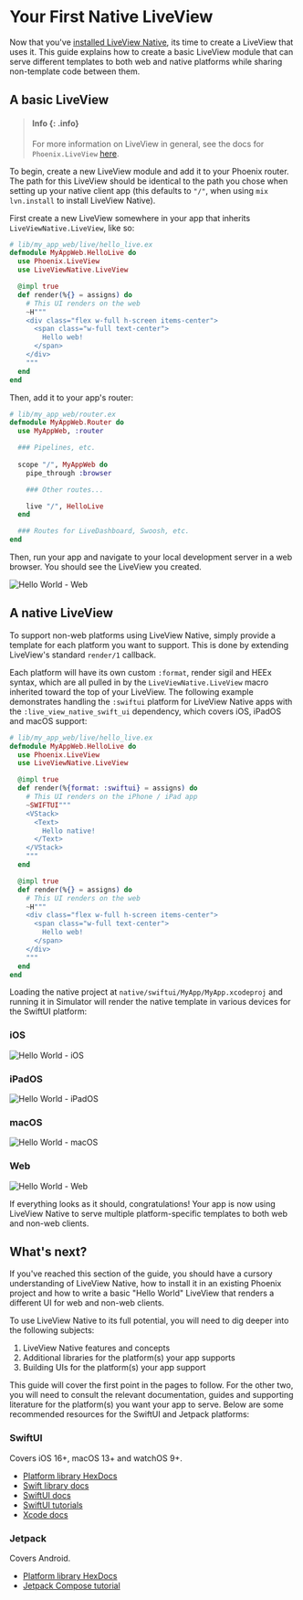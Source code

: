 # Your First Native LiveView

Now that you've [installed LiveView Native](./installation.md), its time to create a LiveView
that uses it. This guide explains how to create a basic LiveView module that can serve different
templates to both web and native platforms while sharing non-template code between them.

## A basic LiveView

> #### Info {: .info}
> For more information on LiveView in general, see the docs for `Phoenix.LiveView` [here](https://hexdocs.pm/phoenix_live_view/Phoenix.LiveView.html).

To begin, create a new LiveView module and add it to your Phoenix router. The path for this LiveView
should be identical to the path you chose when setting up your native client app (this defaults to `"/"`,
when using `mix lvn.install` to install LiveView Native).

First create a new LiveView somewhere in your app that inherits `LiveViewNative.LiveView`, like so:

```elixir
# lib/my_app_web/live/hello_live.ex
defmodule MyAppWeb.HelloLive do
  use Phoenix.LiveView
  use LiveViewNative.LiveView

  @impl true
  def render(%{} = assigns) do
    # This UI renders on the web
    ~H"""
    <div class="flex w-full h-screen items-center">
      <span class="w-full text-center">
        Hello web!
      </span>
    </div>
    """
  end
end
```

Then, add it to your app's router:

```elixir
# lib/my_app_web/router.ex
defmodule MyAppWeb.Router do
  use MyAppWeb, :router

  ### Pipelines, etc.
  
  scope "/", MyAppWeb do
    pipe_through :browser

    ### Other routes...

    live "/", HelloLive
  end

  ### Routes for LiveDashboard, Swoosh, etc.
end
```

Then, run your app and navigate to your local development server in a web browser.
You should see the LiveView you created.

![Hello World - Web](./assets/images/hello-web.png)

## A native LiveView

To support non-web platforms using LiveView Native, simply provide a template for each
platform you want to support. This is done by extending LiveView's standard `render/1` callback.

Each platform will have its own custom `:format`, render sigil and HEEx syntax, which are
all pulled in by the `LiveViewNative.LiveView` macro inherited toward the top of your LiveView.
The following example demonstrates handling the `:swiftui` platform for LiveView Native apps
with the `:live_view_native_swift_ui` dependency, which covers iOS, iPadOS and macOS support:

```elixir
# lib/my_app_web/live/hello_live.ex
defmodule MyAppWeb.HelloLive do
  use Phoenix.LiveView
  use LiveViewNative.LiveView

  @impl true
  def render(%{format: :swiftui} = assigns) do
    # This UI renders on the iPhone / iPad app
    ~SWIFTUI"""
    <VStack>
      <Text>
        Hello native!
      </Text>
    </VStack>
    """
  end

  @impl true
  def render(%{} = assigns) do
    # This UI renders on the web
    ~H"""
    <div class="flex w-full h-screen items-center">
      <span class="w-full text-center">
        Hello web!
      </span>
    </div>
    """
  end
end
```

Loading the native project at `native/swiftui/MyApp/MyApp.xcodeproj` and running it in
Simulator will render the native template in various devices for the SwiftUI platform:

<!-- tabs-open -->

### iOS

![Hello World - iOS](./assets/images/hello-iphone.png)

### iPadOS
![Hello World - iPadOS](./assets/images/hello-ipad.png)

### macOS
![Hello World - macOS](./assets/images/hello-mac.png)

### Web
![Hello World - Web](./assets/images/hello-web.png)

<!-- tabs-close -->

If everything looks as it should, congratulations! Your app is now using LiveView Native to
serve multiple platform-specific templates to both web and non-web clients.

## What's next?

If you've reached this section of the guide, you should have a cursory understanding of LiveView
Native, how to install it in an existing Phoenix project and how to write a basic "Hello World"
LiveView that renders a different UI for web and non-web clients.

To use LiveView Native to its full potential, you will need to dig deeper into the following subjects:

1. LiveView Native features and concepts
2. Additional libraries for the platform(s) your app supports
3. Building UIs for the platform(s) your app support

This guide will cover the first point in the pages to follow. For the other two, you will need to consult the
relevant documentation, guides and supporting literature for the platform(s) you want your app to serve. Below
are some recommended resources for the SwiftUI and Jetpack platforms:

<!-- tabs-open -->

### SwiftUI

Covers iOS 16+, macOS 13+ and watchOS 9+.

- [Platform library HexDocs](https://hexdocs.pm/live_view_native_swift_ui/)
- [Swift library docs](https://liveview-native.github.io/liveview-client-swiftui/documentation/liveviewnative/)
- [SwiftUI docs](https://developer.apple.com/documentation/swiftui/)
- [SwiftUI tutorials](https://developer.apple.com/tutorials/swiftui)
- [Xcode docs](https://developer.apple.com/documentation/xcode)

### Jetpack

Covers Android.

- [Platform library HexDocs](https://hexdocs.pm/live_view_native_jetpack/)
- [Jetpack Compose tutorial](https://developer.android.com/jetpack/compose/tutorial)

<!-- tabs-close -->

